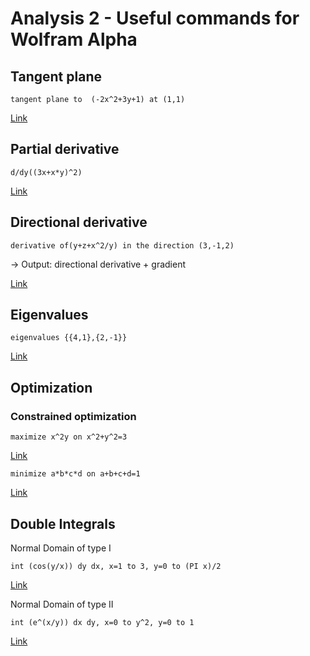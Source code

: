 # Analysis 2 - Useful commands for Wolfram Alpha 

## Tangent plane
	tangent plane to  (-2x^2+3y+1) at (1,1)
[Link](http://www.wolframalpha.com/input/?i=tangent+plane+to++%28-2x^2%2B3y%2B1%29+at+%281%2C1%29)

## Partial derivative
	d/dy((3x+x*y)^2) 
[Link](http://www.wolframalpha.com/input/?i=d%2Fdy%28%283x%2Bx*y%29^2%29)

## Directional derivative
	derivative of(y+z+x^2/y) in the direction (3,-1,2)
-> Output: directional derivative + gradient

[Link](http://www.wolframalpha.com/input/?i=derivative+of%28y%2Bz%2Bx^2%2Fy%29+in+the+direction+%283%2C-1%2C2%29)

## Eigenvalues
	eigenvalues {{4,1},{2,-1}}
[Link](https://www.wolframalpha.com/input/?i=eigenvalues+{{4%2C1}%2C{2%2C-1}})

## Optimization 

### Constrained optimization
	maximize x^2y on x^2+y^2=3
[Link](https://www.wolframalpha.com/input/?i=maximize+x^2y+on+x^2%2By^2%3D3)

	minimize a*b*c*d on a+b+c+d=1
[Link](https://www.wolframalpha.com/input/?i=minimize+a*b*c*d+on+a%2Bb%2Bc%2Bd%3D1)

## Double Integrals
Normal Domain of type I

	int (cos(y/x)) dy dx, x=1 to 3, y=0 to (PI x)/2
[Link](https://www.wolframalpha.com/input/?i=int+%28cos%28y%2Fx%29%29+dy+dx%2C+x%3D1+to+3%2C+y%3D0+to+%28PI+x%29%2F2)

Normal Domain of type II

	int (e^(x/y)) dx dy, x=0 to y^2, y=0 to 1
[Link](https://www.wolframalpha.com/input/?i=int+%28e^%28x%2Fy%29%29+dx+dy%2C+x%3D0+to+y^2%2C+y%3D0+to+1)
